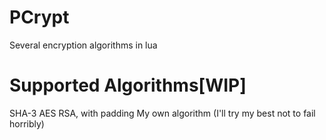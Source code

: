 # PCrypt
Several encryption algorithms in lua
# Supported Algorithms[WIP]
SHA-3
AES
RSA, with padding
My own algorithm (I'll try my best not to fail horribly)
